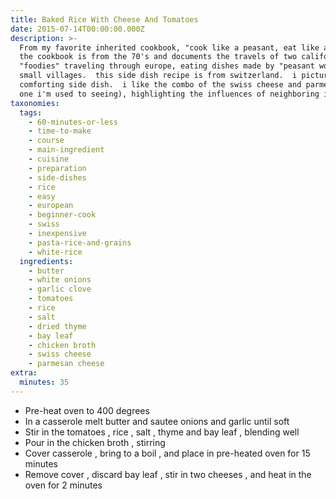 ```yaml
---
title: Baked Rice With Cheese And Tomatoes
date: 2015-07-14T00:00:00.000Z
description: >-
  From my favorite inherited cookbook, "cook like a peasant, eat like a king. 
  the cookbook is from the 70's and documents the travels of two california
  "foodies" traveling through europe, eating dishes made by "peasant women" in
  small villages.  this side dish recipe is from switzerland.  i picture it as a
  comforting side dish.  i like the combo of the swiss cheese and parmesan (not
  one i'm used to seeing), highlighting the influences of neighboring italy.
taxonomies:
  tags:
    - 60-minutes-or-less
    - time-to-make
    - course
    - main-ingredient
    - cuisine
    - preparation
    - side-dishes
    - rice
    - easy
    - european
    - beginner-cook
    - swiss
    - inexpensive
    - pasta-rice-and-grains
    - white-rice
  ingredients:
    - butter
    - white onions
    - garlic clove
    - tomatoes
    - rice
    - salt
    - dried thyme
    - bay leaf
    - chicken broth
    - swiss cheese
    - parmesan cheese
extra:
  minutes: 35
---
```

 - Pre-heat oven to 400 degrees
 - In a casserole melt butter and sautee onions and garlic until soft
 - Stir in the tomatoes , rice , salt , thyme and bay leaf , blending well
 - Pour in the chicken broth , stirring
 - Cover casserole , bring to a boil , and place in pre-heated oven for 15 minutes
 - Remove cover , discard bay leaf , stir in two cheeses , and heat in the oven for 2 minutes
